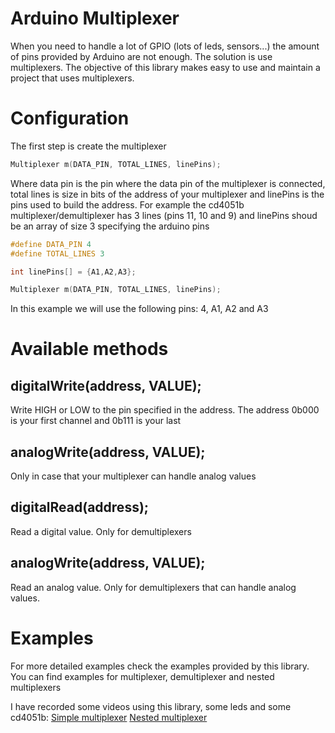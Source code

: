 # Arduino Multiplexer

When you need to handle a lot of GPIO (lots of leds, sensors...) the amount of pins provided by Arduino are not enough. The solution is use multiplexers. The objective of this library makes easy to use and maintain a project that uses multiplexers.


Configuration
=============
The first step is create the multiplexer

```c
Multiplexer m(DATA_PIN, TOTAL_LINES, linePins);
```

Where data pin is the pin where the data pin of the multiplexer is connected, total lines is size in bits of the address of your multiplexer and linePins is the pins used to build the address.
For example the cd4051b multiplexer/demultiplexer has 3 lines (pins 11, 10 and 9) and linePins shoud be an array of size 3 specifying the arduino pins

```c
#define DATA_PIN 4
#define TOTAL_LINES 3

int linePins[] = {A1,A2,A3};

Multiplexer m(DATA_PIN, TOTAL_LINES, linePins);
```
In this example we will use the following pins: 4, A1, A2 and A3


Available methods
=================

digitalWrite(address, VALUE);
-----------------------------
Write HIGH or LOW to the pin specified in the address. The address 0b000 is your first channel and 0b111 is your last

analogWrite(address, VALUE);
-----------------------------
Only in case that your multiplexer can handle analog values

digitalRead(address);
-----------------------------
Read a digital value. Only for demultiplexers

analogWrite(address, VALUE);
-----------------------------
Read an analog value. Only for demultiplexers that can handle analog values.


Examples
========

For more detailed examples check the examples provided by this library. You can find examples for multiplexer, demultiplexer and nested multiplexers

I have recorded some videos using this library, some leds and some cd4051b:
[Simple multiplexer](https://youtu.be/yOmDRKJGldk)
[Nested multiplexer](https://youtu.be/ufwgveMhR6g)




